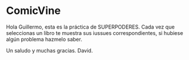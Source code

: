 # ComicVine

Hola Guillermo, esta es la práctica de SUPERPODERES. 
Cada vez que seleccionas un libro te muestra sus iussues correspondientes, si hubiese algún problema hazmelo saber.

Un saludo y muchas gracias.
David.